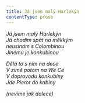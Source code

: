 ```yaml
---
title: Já jsem malý Harlekýn
contentType: prose
---
```


<section>

_Já jsem malý Harlekýn  
Já chodím spát na měkkým  
neusínám s Colombínou  
Jinému je konkubínou_

_Dělá to s ním na dece  
V zimě potom na Wé Cé  
V doprovodu konkubíny  
Jde Pierot do kabiny_

_(nevíme jak dalece)_

</section>
